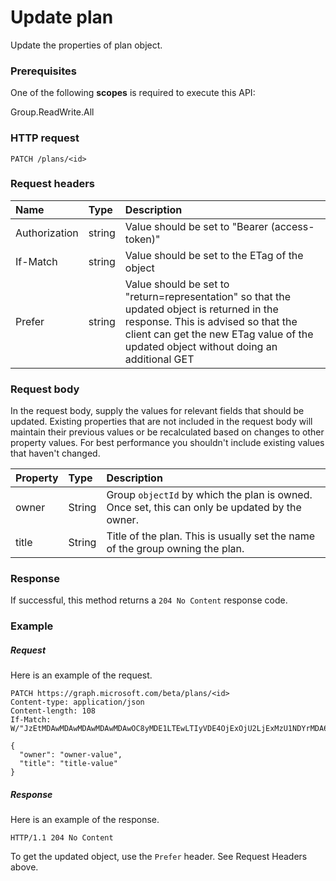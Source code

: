 # Update plan

Update the properties of plan object.
### Prerequisites
One of the following **scopes** is required to execute this API:
 
Group.ReadWrite.All

### HTTP request
<!-- { "blockType": "ignored" } -->
```http
PATCH /plans/<id>
```
### Request headers
| Name       | Type | Description|
|:-----------|:------|:----------|
| Authorization  | string  | Value should be set to "Bearer (access-token)" |
| If-Match | string | Value should be set to the ETag of the object |
| Prefer | string | Value should be set to "return=representation" so that the updated object is returned in the response. This is advised so that the client can get the new ETag value of the updated object without doing an additional GET |

### Request body
In the request body, supply the values for relevant fields that should be updated. Existing properties that are not included in the request body will maintain their previous values or be recalculated based on changes to other property values. For best performance you shouldn't include existing values that haven't changed.

| Property	   | Type	|Description|
|:---------------|:--------|:----------|
|owner|String|Group `objectId` by which the plan is owned. Once set, this can only be updated by the owner. |
|title|String|Title of the plan. This is usually set the name of the group owning the plan.|

### Response
If successful, this method returns a `204 No Content` response code.
### Example
##### Request
Here is an example of the request.
<!-- {
  "blockType": "request",
  "name": "update_plan"
}-->
```http
PATCH https://graph.microsoft.com/beta/plans/<id>
Content-type: application/json
Content-length: 108
If-Match: W/"JzEtMDAwMDAwMDAwMDAwMDAwOC8yMDE1LTEwLTIyVDE4OjExOjU2LjExMzU1NDYrMDA6MDAn"

{
  "owner": "owner-value",
  "title": "title-value"
}
```
##### Response
Here is an example of the response. 
<!-- {
  "blockType": "response",
  "truncated": true,
  "@odata.type": "microsoft.graph.plan"
} -->
```http
HTTP/1.1 204 No Content
```
To get the updated object, use the `Prefer` header. See Request Headers above.
<!-- uuid: 8fcb5dbc-d5aa-4681-8e31-b001d5168d79
2015-10-25 14:57:30 UTC -->
<!-- {
  "type": "#page.annotation",
  "description": "Update plan",
  "keywords": "",
  "section": "documentation",
  "tocPath": ""
}-->
